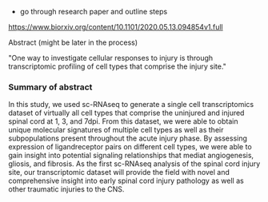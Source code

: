 - go through research paper and outline steps

https://www.biorxiv.org/content/10.1101/2020.05.13.094854v1.full


Abstract (might be later in the process)


"One way to investigate cellular responses to injury is through transcriptomic profiling of cell types that comprise the injury site."

<h3> Summary of abstract </h3>

In this study, we used sc-RNAseq to generate a single cell transcriptomics dataset of virtually all cell types that comprise the uninjured and injured spinal cord at 1, 3, and 7dpi. From this dataset, we were able to obtain unique molecular signatures of multiple cell types as well as their subpopulations present throughout the acute injury phase. By assessing expression of ligandreceptor pairs on different cell types, we were able to gain insight into potential signaling relationships that mediat angiogenesis, gliosis, and fibrosis. As the first sc-RNAseq analysis of the spinal cord injury site, our transcriptomic dataset will provide the field with novel and comprehensive insight into early spinal cord injury pathology as well as other traumatic injuries to the CNS.


